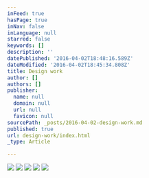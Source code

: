 ```yaml
---
inFeed: true
hasPage: true
inNav: false
inLanguage: null
starred: false
keywords: []
description: ''
datePublished: '2016-04-02T18:48:16.589Z'
dateModified: '2016-04-02T18:45:34.808Z'
title: Design work
author: []
authors: []
publisher:
  name: null
  domain: null
  url: null
  favicon: null
sourcePath: _posts/2016-04-02-design-work.md
published: true
url: design-work/index.html
_type: Article

---
```

![](https://the-grid-user-content.s3-us-west-2.amazonaws.com/de1237ef-51f3-4dd2-bbce-91b7fe9ccbde.jpg)
![](https://the-grid-user-content.s3-us-west-2.amazonaws.com/5ea5e4f1-b3b9-46df-afa0-2166ba44b7d6.jpg)
![](https://the-grid-user-content.s3-us-west-2.amazonaws.com/9c2b6a0e-6b92-4fd5-9289-7abba1a4e141.jpg)
![](https://the-grid-user-content.s3-us-west-2.amazonaws.com/2ca01908-7130-4ef9-872e-6f895669dcf0.jpg)
![](https://the-grid-user-content.s3-us-west-2.amazonaws.com/2b6b06a4-57aa-414d-a1d1-fc457f881f9a.jpg)